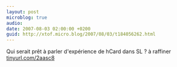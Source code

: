 ```yaml
---
layout: post
microblog: true
audio: 
date: 2007-08-03 02:00:00 +0200
guid: http://xtof.micro.blog/2007/08/03/t184056262.html
---
```

Qui serait prêt à parler d'expérience de hCard dans SL ?  à raffiner [tinyurl.com/2aasc8](http://tinyurl.com/2aasc8)
